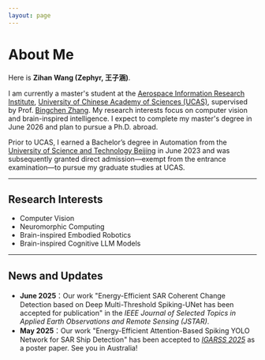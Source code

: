 ```yaml
---
layout: page
---
```


# About Me



Here is **Zihan Wang (Zephyr, 王子涵)**.<br>

I am currently a master's student at the [Aerospace Information Research Institute](http://www.aircas.cn/), [University of Chinese Academy of Sciences (UCAS)](https://www.ucas.edu.cn/), supervised by Prof. [Bingchen Zhang](https://people.ucas.edu.cn/~bczhang). My research interests focus on computer vision and brain-inspired intelligence. I expect to complete my master's degree in June 2026 and plan to pursue a Ph.D. abroad.

Prior to UCAS, I earned a Bachelor’s degree in Automation from the [University of Science and Technology Beijing](https://www.ustb.edu.cn/) in June 2023 and was subsequently granted direct admission—exempt from the entrance examination—to pursue my graduate studies at UCAS.

---

## Research Interests

- Computer Vision
- Neuromorphic Computing
- Brain-inspired Embodied Robotics
- Brain-inspired Cognitive LLM Models

---

## News and Updates

- **June 2025**：Our work "Energy-Efficient SAR Coherent Change Detection based on Deep Multi-Threshold Spiking-UNet has been accepted for publication" in the *IEEE Journal of Selected Topics in Applied Earth Observations and Remote Sensing (JSTAR)*.
- **May 2025**：Our work "Energy-Efficient Attention-Based Spiking YOLO Network for SAR Ship Detection" has been accepted to *[IGARSS 2025](https://2025.ieeeigarss.org/view_session.php?SessionID=1066)* as a poster paper. See you in Australia!


